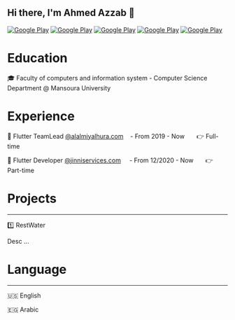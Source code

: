 ## Hi there, I'm Ahmed Azzab :wave: 

<p>
 <a href="https://www.facebook.com/a7me6.azza8" target="_blank"><img alt="Google Play" src="https://img.shields.io/badge/Facebook-4267B2.svg?style=for-the-badge&logo=facebook&logoColor=white" /></a>
  <a href="http://Wa.me/201096149074" target="_blank"><img alt="Google Play" src="https://img.shields.io/badge/whatsapp-128C7E.svg?style=for-the-badge&logo=whatsapp&logoColor=white" /></a> 
  <a href="https://www.linkedin.com/in/a7me63azza8/" target="_blank"><img alt="Google Play" src="https://img.shields.io/badge/linkedin-0077b5.svg?style=for-the-badge&logo=linkedin&logoColor=white" /></a> 
  <a href="mailto:devahmedazzab2014@gmail.com" target="_blank"><img alt="Google Play" src="https://img.shields.io/badge/gmail-red.svg?style=for-the-badge&logo=gmail&logoColor=white" /></a> 
  <a href="https://twitter.com/_a7me63azzab" target="_blank"><img alt="Google Play" src="https://img.shields.io/badge/Twitter-0077b5.svg?style=for-the-badge&logo=Twitter&logoColor=white" /></a> 
  </p>



<!--

<p>
<a href="https://github.com/a7me63azzab" target="_blank"><img alt="Google Play" src="https://img.shields.io/static/v1?message=Github&logo=github&labelColor=5c5c5c&color=1182c3&logoColor=white&label=%20&style=plastic" /></a> 

<a href="https://www.facebook.com/a7me6.azza8/" target="_blank"><img alt="Google Play" src="https://img.shields.io/static/v1?message=Facebook&logo=facebook&labelColor=5c5c5c&color=1182c3&logoColor=white&label=%20&style=plastic" /></a> 

<a href="https://twitter.com/_a7me63azzab" target="_blank"><img alt="Google Play" src="https://img.shields.io/static/v1?message=Twitter&logo=twitter&labelColor=5c5c5c&color=1182c3&logoColor=white&label=%20&style=plastic" /></a> 

<a href="https://www.linkedin.com/in/a7me63azza8/" target="_blank"><img alt="Google Play" src="https://img.shields.io/static/v1?message=LinkedIn&logo=linkedin&labelColor=5c5c5c&color=1182c3&logoColor=white&label=%20&style=plastic" /></a> 

<a href="http://Wa.me/201096149074" target="_blank"><img alt="Google Play" src="https://img.shields.io/static/v1?message=Whatsapp&logo=whatsapp&labelColor=5c5c5c&color=1182c3&logoColor=white&label=%20&style=plastic" /></a>   
</p> -->











# Education

:mortar_board: Faculty of computers and information system - Computer Science Department @ Mansoura University

# Experience

 :small_orange_diamond: Flutter TeamLead  [@alalmiyalhura.com](https://alalmiyalhura.com/)          &nbsp;&nbsp;&nbsp;-  From 2019 - Now          &nbsp; &nbsp; &nbsp; :point_right:  Full-time

 :small_orange_diamond: Flutter Developer [@jinniservices.com](https://jinniservices.com/)            &nbsp; &nbsp; -  From 12/2020 - Now    &nbsp;  &nbsp; &nbsp; :point_right: Part-time



# Projects

---

:one: RestWater 

Desc ...

# Language

---

:us: English

:egypt: Arabic















<!--
**a7me63azzab/a7me63azzab** is a ✨ _special_ ✨ repository because its `README.md` (this file) appears on your GitHub profile.

Here are some ideas to get you started:

- 🔭 I’m currently working on ...
- 🌱 I’m currently learning ...
- 👯 I’m looking to collaborate on ...
- 🤔 I’m looking for help with ...
- 💬 Ask me about ...
- 📫 How to reach me: ...
- 😄 Pronouns: ...
- ⚡ Fun fact: ...
-->
